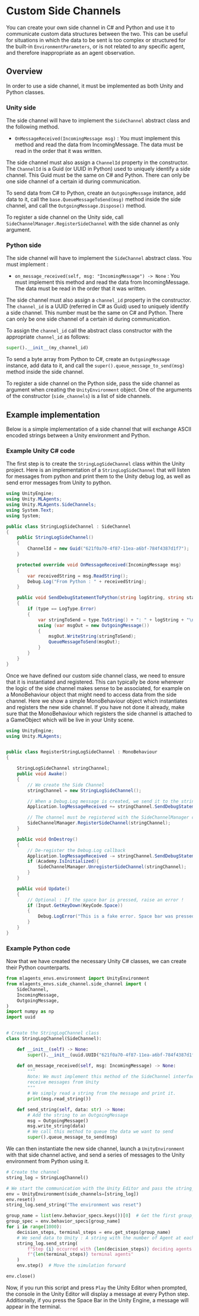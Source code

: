 # Custom Side Channels

You can create your own side channel in C# and Python and use it to communicate custom data structures between the two. This can be useful for situations in which the data to be sent is too complex or structured for the built-in `EnvironmentParameters`, or is not related to any specific agent, and therefore inappropriate as an agent observation.

## Overview

In order to use a side channel, it must be implemented as both Unity and Python classes.

### Unity side

The side channel will have to implement the `SideChannel` abstract class and the following method.

- `OnMessageReceived(IncomingMessage msg)` : You must implement this method and read the data from IncomingMessage. The data must be read in the order that it was written.

The side channel must also assign a `ChannelId` property in the constructor. The `ChannelId` is a Guid (or UUID in Python) used to uniquely identify a side channel. This Guid must be the same on C# and Python. There can only be one side channel of a certain id during communication.

To send data from C# to Python, create an `OutgoingMessage` instance, add data to it, call the `base.QueueMessageToSend(msg)` method inside the side channel, and call the `OutgoingMessage.Dispose()` method.

To register a side channel on the Unity side, call `SideChannelManager.RegisterSideChannel` with the side channel as only argument.

### Python side

The side channel will have to implement the `SideChannel` abstract class. You must implement :

- `on_message_received(self, msg: "IncomingMessage") -> None` : You must implement this method and read the data from IncomingMessage. The data must be read in the order that it was written.

The side channel must also assign a `channel_id` property in the constructor. The `channel_id` is a UUID (referred in C# as Guid) used to uniquely identify a side channel. This number must be the same on C# and Python. There can only be one side channel of a certain id during communication.

To assign the `channel_id` call the abstract class constructor with the appropriate `channel_id` as follows:

```python
super().__init__(my_channel_id)
```

To send a byte array from Python to C#, create an `OutgoingMessage` instance, add data to it, and call the `super().queue_message_to_send(msg)` method inside the side channel.

To register a side channel on the Python side, pass the side channel as argument when creating the `UnityEnvironment` object. One of the arguments of the constructor (`side_channels`) is a list of side channels.

## Example implementation

Below is a simple implementation of a side channel that will exchange ASCII encoded strings between a Unity environment and Python.

### Example Unity C# code

The first step is to create the `StringLogSideChannel` class within the Unity project. Here is an implementation of a `StringLogSideChannel` that will listen for messages from python and print them to the Unity debug log, as well as send error messages from Unity to python.

```csharp
using UnityEngine;
using Unity.MLAgents;
using Unity.MLAgents.SideChannels;
using System.Text;
using System;

public class StringLogSideChannel : SideChannel
{
    public StringLogSideChannel()
    {
        ChannelId = new Guid("621f0a70-4f87-11ea-a6bf-784f4387d1f7");
    }

    protected override void OnMessageReceived(IncomingMessage msg)
    {
        var receivedString = msg.ReadString();
        Debug.Log("From Python : " + receivedString);
    }

    public void SendDebugStatementToPython(string logString, string stackTrace, LogType type)
    {
        if (type == LogType.Error)
        {
            var stringToSend = type.ToString() + ": " + logString + "\n" + stackTrace;
            using (var msgOut = new OutgoingMessage())
            {
                msgOut.WriteString(stringToSend);
                QueueMessageToSend(msgOut);
            }
        }
    }
}
```

Once we have defined our custom side channel class, we need to ensure that it is instantiated and registered. This can typically be done wherever the logic of the side channel makes sense to be associated, for example on a MonoBehaviour object that might need to access data from the side channel. Here we show a simple MonoBehaviour object which instantiates and registers the new side channel. If you have not done it already, make sure that the MonoBehaviour which registers the side channel is attached to a GameObject which will be live in your Unity scene.

```csharp
using UnityEngine;
using Unity.MLAgents;


public class RegisterStringLogSideChannel : MonoBehaviour
{

    StringLogSideChannel stringChannel;
    public void Awake()
    {
        // We create the Side Channel
        stringChannel = new StringLogSideChannel();

        // When a Debug.Log message is created, we send it to the stringChannel
        Application.logMessageReceived += stringChannel.SendDebugStatementToPython;

        // The channel must be registered with the SideChannelManager class
        SideChannelManager.RegisterSideChannel(stringChannel);
    }

    public void OnDestroy()
    {
        // De-register the Debug.Log callback
        Application.logMessageReceived -= stringChannel.SendDebugStatementToPython;
        if (Academy.IsInitialized){
            SideChannelManager.UnregisterSideChannel(stringChannel);
        }
    }

    public void Update()
    {
        // Optional : If the space bar is pressed, raise an error !
        if (Input.GetKeyDown(KeyCode.Space))
        {
            Debug.LogError("This is a fake error. Space bar was pressed in Unity.");
        }
    }
}
```

### Example Python code

Now that we have created the necessary Unity C# classes, we can create their Python counterparts.

```python
from mlagents_envs.environment import UnityEnvironment
from mlagents_envs.side_channel.side_channel import (
    SideChannel,
    IncomingMessage,
    OutgoingMessage,
)
import numpy as np
import uuid


# Create the StringLogChannel class
class StringLogChannel(SideChannel):

    def __init__(self) -> None:
        super().__init__(uuid.UUID("621f0a70-4f87-11ea-a6bf-784f4387d1f7"))

    def on_message_received(self, msg: IncomingMessage) -> None:
        """
        Note: We must implement this method of the SideChannel interface to
        receive messages from Unity
        """
        # We simply read a string from the message and print it.
        print(msg.read_string())

    def send_string(self, data: str) -> None:
        # Add the string to an OutgoingMessage
        msg = OutgoingMessage()
        msg.write_string(data)
        # We call this method to queue the data we want to send
        super().queue_message_to_send(msg)
```

We can then instantiate the new side channel, launch a `UnityEnvironment` with that side channel active, and send a series of messages to the Unity environment from Python using it.

```python
# Create the channel
string_log = StringLogChannel()

# We start the communication with the Unity Editor and pass the string_log side channel as input
env = UnityEnvironment(side_channels=[string_log])
env.reset()
string_log.send_string("The environment was reset")

group_name = list(env.behavior_specs.keys())[0]  # Get the first group_name
group_spec = env.behavior_specs[group_name]
for i in range(1000):
    decision_steps, terminal_steps = env.get_steps(group_name)
    # We send data to Unity : A string with the number of Agent at each
    string_log.send_string(
        f"Step {i} occurred with {len(decision_steps)} deciding agents and "
        f"{len(terminal_steps)} terminal agents"
    )
    env.step()  # Move the simulation forward

env.close()
```

Now, if you run this script and press `Play` the Unity Editor when prompted, the console in the Unity Editor will display a message at every Python step. Additionally, if you press the Space Bar in the Unity Engine, a message will appear in the terminal.
